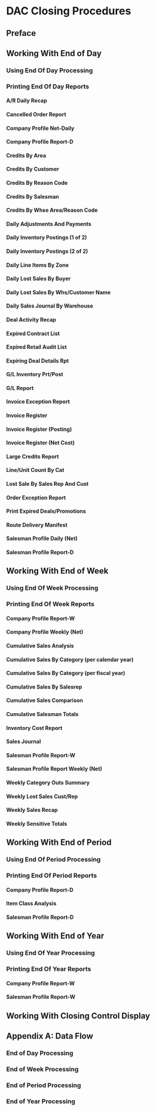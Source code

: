 # DAC Closing Procedures

## Preface

## Working With End of Day

### Using End Of Day Processing

### Printing End Of Day Reports

#### A/R Daily Recap

#### Cancelled Order Report

#### Company Profile Net-Daily

#### Company Profile Report-D

#### Credits By Area

#### Credits By Customer

#### Credits By Reason Code

#### Credits By Salesman

#### Credits By Whse Area/Reason Code

#### Daily Adjustments And Payments

#### Daily Inventory Postings (1 of 2)

#### Daily Inventory Postings (2 of 2)

#### Daily Line Items By Zone

#### Daily Lost Sales By Buyer

#### Daily Lost Sales By Whs/Customer Name

#### Daily Sales Journal By Warehouse

#### Deal Activity Recap

#### Expired Contract List

#### Expired Retail Audit List

#### Expiring Deal Details Rpt

#### G/L Inventory Prt/Post

#### G/L Report

#### Invoice Exception Report

#### Invoice Register

#### Invoice Register (Posting)

#### Invoice Register (Net Cost)

#### Large Credits Report

#### Line/Unit Count By Cat

#### Lost Sale By Sales Rep And Cust

#### Order Exception Report

#### Print Expired Deals/Promotions

#### Route Delivery Manifest

#### Salesman Profile Daily (Net)

#### Salesman Profile Report-D

## Working With End of Week

### Using End Of Week Processing

### Printing End Of Week Reports

#### Company Profile Report-W

#### Company Profile Weekly (Net)

#### Cumulative Sales Analysis

#### Cumulative Sales By Category (per calendar year)

#### Cumulative Sales By Category (per fiscal year)

#### Cumulative Sales By Salesrep

#### Cumulative Sales Comparison

#### Cumulative Salesman Totals

#### Inventory Cost Report

#### Sales Journal

#### Salesman Profile Report-W

#### Salesman Profile Report Weekly (Net)

#### Weekly Category Outs Summary

#### Weekly Lost Sales Cust/Rep

#### Weekly Sales Recap

#### Weekly Sensitive Totals

## Working With End of Period

### Using End Of Period Processing

### Printing End Of Period Reports

#### Company Profile Report-D

#### Item Class Analysis

#### Salesman Profile Report-D

## Working With End of Year

### Using End Of Year Processing

### Printing End Of Year Reports

#### Company Profile Report-W

#### Salesman Profile Report-W

## Working With Closing Control Display

## Appendix A: Data Flow

### End of Day Processing

### End of Week Processing

### End of Period Processing

### End of Year Processing
